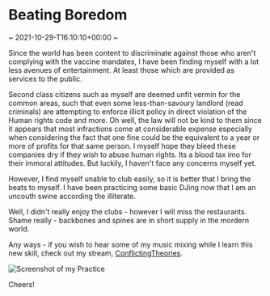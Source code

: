 # Beating Boredom
~ 2021-10-29-T16:10:10+00:00 ~

Since the world has been content to discriminate against those who aren't complying with the vaccine mandates, I have been finding myself with a lot less avenues of entertainment. At least those which are provided as services to the public.

Second class citizens such as myself are deemed unfit vermin for the common areas, such that even some less-than-savoury landlord (read criminals) are attempting to enforce illicit policy in direct violation of the Human rights code and more. Oh well, the law will not be kind to them since it appears that most infractions come at considerable expense especially when considering the fact that one fine could be the equivalent to a year or more of profits for that same person. I myself hope they bleed these companies dry if they wish to abuse human rights. Its a blood tax imo for their immoral attitudes. But luckily, I haven't face any concerns myself yet.

However, I find myself unable to club easily, so it is better that I bring the beats to myself. I have been practicing some basic DJing now that I am an uncouth swine according the illiterate.

Well, I didn't really enjoy the clubs - however I will miss the restaurants. Shame really - backbones and spines are in short supply in the mordern world. 

Any ways - if you wish to hear some of my music mixing while I learn this new skill, check out my stream, [ConflictingTheories](https://conflictingtheories.com).

![Screenshot of my Practice](/content/media/dj.png)

Cheers!
